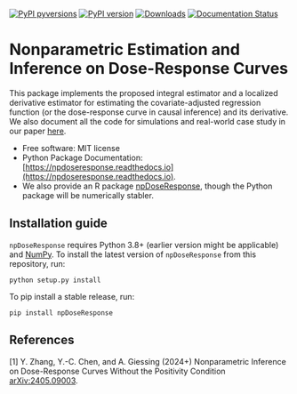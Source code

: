 [![PyPI pyversions](https://img.shields.io/pypi/pyversions/npDoseResponse.svg)](https://pypi.python.org/pypi/npDoseResponse/)
[![PyPI version](https://badge.fury.io/py/npDoseResponse.svg)](https://badge.fury.io/py/NPDoseResponse)
[![Downloads](https://static.pepy.tech/badge/npDoseResponse)](https://pepy.tech/project/npDoseResponse)
[![Documentation Status](https://readthedocs.org/projects/npdoseresponse/badge/?version=latest)](http://npdoseresponse.readthedocs.io/?badge=latest)

# Nonparametric Estimation and Inference on Dose-Response Curves

This package implements the proposed integral estimator and a localized derivative estimator for estimating the covariate-adjusted regression function (or the dose-response curve in causal inference) and its derivative. We also document all the code for simulations and real-world case study in our paper [here](https://github.com/zhangyk8/NPDoseResponse/tree/main/Paper_Code).

* Free software: MIT license
* Python Package Documentation: [https://npdoseresponse.readthedocs.io](https://npdoseresponse.readthedocs.io).
* We also provide an R package [npDoseResponse](https://cran.r-project.org/package=npDoseResponse), though the Python package will be numerically stabler.

Installation guide
--------

```npDoseResponse``` requires Python 3.8+ (earlier version might be applicable) and [NumPy](http://www.numpy.org/). To install the latest version of ```npDoseResponse``` from this repository, run:

```
python setup.py install
```

To pip install a stable release, run:
```
pip install npDoseResponse
```

References
--------

<a name="npdoseresponse">[1]</a> Y. Zhang, Y.-C. Chen, and A. Giessing (2024+) Nonparametric Inference on Dose-Response Curves Without the Positivity Condition [arXiv:2405.09003](https://arxiv.org/abs/2405.09003).

